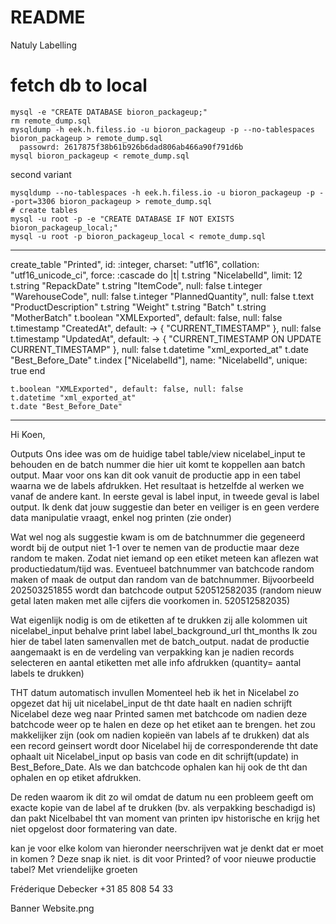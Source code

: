 # README

Natuly Labelling

# fetch db to local

    mysql -e "CREATE DATABASE bioron_packageup;"
    rm remote_dump.sql
    mysqldump -h eek.h.filess.io -u bioron_packageup -p --no-tablespaces bioron_packageup > remote_dump.sql
      passowrd: 2617875f38b61b926b6dad806ab466a90f791d6b
    mysql bioron_packageup < remote_dump.sql

second variant

    mysqldump --no-tablespaces -h eek.h.filess.io -u bioron_packageup -p --port=3306 bioron_packageup > remote_dump.sql
    # create tables
    mysql -u root -p -e "CREATE DATABASE IF NOT EXISTS bioron_packageup_local;"
    mysql -u root -p bioron_packageup_local < remote_dump.sql


----

  create_table "Printed", id: :integer, charset: "utf16", collation: "utf16_unicode_ci", force: :cascade do |t|
    t.string "NicelabelId", limit: 12
    t.string "RepackDate"
    t.string "ItemCode", null: false
    t.integer "WarehouseCode", null: false
    t.integer "PlannedQuantity", null: false
    t.text "ProductDescription"
    t.string "Weight"
    t.string "Batch"
    t.string "MotherBatch"
    t.boolean "XMLExported", default: false, null: false
    t.timestamp "CreatedAt", default: -> { "CURRENT_TIMESTAMP" }, null: false
    t.timestamp "UpdatedAt", default: -> { "CURRENT_TIMESTAMP ON UPDATE CURRENT_TIMESTAMP" }, null: false
    t.datetime "xml_exported_at"
    t.date "Best_Before_Date"
    t.index ["NicelabelId"], name: "NicelabelId", unique: true
  end


    t.boolean "XMLExported", default: false, null: false
    t.datetime "xml_exported_at"
    t.date "Best_Before_Date"

----

Hi Koen,

Outputs
Ons idee was om de huidige tabel table/view nicelabel_input te behouden en de batch nummer die hier uit komt te koppellen aan batch output.
Maar voor ons kan dit ook vanuit de productie app in een tabel waarna we de labels afdrukken. Het resultaat is hetzelfde al werken we vanaf de andere kant.
In eerste geval is label input, in tweede geval is label output.
Ik denk dat jouw suggestie dan beter en veiliger is en geen verdere data manipulatie vraagt, enkel nog printen (zie onder)

Wat wel nog als suggestie kwam is om de batchnummer die gegeneerd wordt bij de output niet 1-1 over te nemen van de productie maar deze random te maken. Zodat niet iemand op een etiket meteen kan aflezen wat productiedatum/tijd was. Eventueel batchnummer van batchcode random maken of maak de output dan random van de batchnummer.
Bijvoorbeeld 202503251855 wordt dan batchcode output 520512582035 (random nieuw getal laten maken met alle cijfers die voorkomen in. 520512582035)

Wat eigenlijk nodig is om de etiketten af te drukken zij alle kolommen uit nicelabel_input
behalve
print label
label_background_url
tht_months
Ik zou hier de tabel laten samenvallen met de batch_output. nadat de productie aangemaakt is en de verdeling van verpakking kan je nadien records selecteren en aantal etiketten met alle info afdrukken (quantity= aantal labels te drukken)

THT datum automatisch invullen
Momenteel heb ik het in Nicelabel zo opgezet dat hij uit nicelabel_input de tht date haalt en nadien schrijft Nicelabel deze weg naar Printed samen met batchcode om nadien deze batchcode weer op te halen en deze op het etiket aan te brengen.
het zou makkelijker zijn (ook om nadien kopieën van labels af te drukken) dat als een record geinsert wordt door Nicelabel hij de corresponderende tht date ophaalt uit Nicelabel_input op basis van code en dit schrijft(update) in Best_Before_Date.
Als we dan batchcode ophalen kan hij ook de tht dan ophalen en op etiket afdrukken.

De reden waarom ik dit zo wil omdat de datum nu een probleem geeft om exacte kopie van de label af te drukken (bv. als verpakking beschadigd is) dan pakt Nicelbabel tht van moment van printen ipv historische en krijg het niet opgelost door formatering van date.

kan je voor elke kolom van hieronder neerschrijven wat je denkt dat er moet in komen ?
Deze snap ik niet. is dit voor Printed? of voor nieuwe productie tabel?
Met vriendelijke groeten

Fréderique Debecker
+31 85 808 54 33

Banner Website.png
